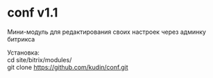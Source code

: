 conf v1.1
====

Мини-модуль для редактирования своих настроек через админку битрикса

Установка: <br>
cd site/bitrix/modules/<br>
git clone https://github.com/kudin/conf.git<br>
